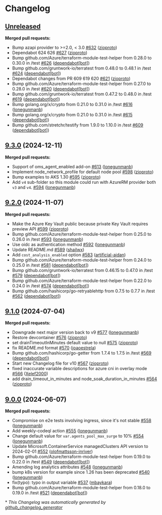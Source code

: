 # Changelog

## [Unreleased](https://github.com/Azure/terraform-azurerm-aks/tree/HEAD)

**Merged pull requests:**

- Bump azapi provider to \>=2.0, \< 3.0 [\#632](https://github.com/Azure/terraform-azurerm-aks/pull/632) ([zioproto](https://github.com/zioproto))
- Dependabot 624 626 [\#627](https://github.com/Azure/terraform-azurerm-aks/pull/627) ([zioproto](https://github.com/zioproto))
- Bump github.com/Azure/terraform-module-test-helper from 0.28.0 to 0.30.0 in /test [\#626](https://github.com/Azure/terraform-azurerm-aks/pull/626) ([dependabot[bot]](https://github.com/apps/dependabot))
- Bump github.com/gruntwork-io/terratest from 0.48.0 to 0.48.1 in /test [\#624](https://github.com/Azure/terraform-azurerm-aks/pull/624) ([dependabot[bot]](https://github.com/apps/dependabot))
- Dependabot changes from PR 609 619 620 [\#621](https://github.com/Azure/terraform-azurerm-aks/pull/621) ([zioproto](https://github.com/zioproto))
- Bump github.com/Azure/terraform-module-test-helper from 0.27.0 to 0.28.0 in /test [\#620](https://github.com/Azure/terraform-azurerm-aks/pull/620) ([dependabot[bot]](https://github.com/apps/dependabot))
- Bump github.com/gruntwork-io/terratest from 0.47.2 to 0.48.0 in /test [\#619](https://github.com/Azure/terraform-azurerm-aks/pull/619) ([dependabot[bot]](https://github.com/apps/dependabot))
- Bump golang.org/x/crypto from 0.21.0 to 0.31.0 in /test [\#616](https://github.com/Azure/terraform-azurerm-aks/pull/616) ([lonegunmanb](https://github.com/lonegunmanb))
- Bump golang.org/x/crypto from 0.21.0 to 0.31.0 in /test [\#615](https://github.com/Azure/terraform-azurerm-aks/pull/615) ([dependabot[bot]](https://github.com/apps/dependabot))
- Bump github.com/stretchr/testify from 1.9.0 to 1.10.0 in /test [\#609](https://github.com/Azure/terraform-azurerm-aks/pull/609) ([dependabot[bot]](https://github.com/apps/dependabot))

## [9.3.0](https://github.com/Azure/terraform-azurerm-aks/tree/9.3.0) (2024-12-11)

**Merged pull requests:**

- Support of oms\_agent\_enabled add-on [\#613](https://github.com/Azure/terraform-azurerm-aks/pull/613) ([lonegunmanb](https://github.com/lonegunmanb))
- Implement node\_network\_profile for default node pool [\#598](https://github.com/Azure/terraform-azurerm-aks/pull/598) ([zioproto](https://github.com/zioproto))
- Bump examples to AKS 1.30 [\#595](https://github.com/Azure/terraform-azurerm-aks/pull/595) ([zioproto](https://github.com/zioproto))
- Add `v4` sub-folder so this module could run with AzureRM provider both `v3` and `v4`. [\#594](https://github.com/Azure/terraform-azurerm-aks/pull/594) ([lonegunmanb](https://github.com/lonegunmanb))

## [9.2.0](https://github.com/Azure/terraform-azurerm-aks/tree/9.2.0) (2024-11-07)

**Merged pull requests:**

- Make the Azure Key Vault public because private Key Vault requires preview API [\#599](https://github.com/Azure/terraform-azurerm-aks/pull/599) ([zioproto](https://github.com/zioproto))
- Bump github.com/Azure/terraform-module-test-helper from 0.25.0 to 0.26.0 in /test [\#593](https://github.com/Azure/terraform-azurerm-aks/pull/593) ([lonegunmanb](https://github.com/lonegunmanb))
- Use oidc as authentication method [\#592](https://github.com/Azure/terraform-azurerm-aks/pull/592) ([lonegunmanb](https://github.com/lonegunmanb))
- Update README.md [\#589](https://github.com/Azure/terraform-azurerm-aks/pull/589) ([shailwx](https://github.com/shailwx))
- Add `cost_analysis_enabled` option [\#583](https://github.com/Azure/terraform-azurerm-aks/pull/583) ([artificial-aidan](https://github.com/artificial-aidan))
- Bump github.com/Azure/terraform-module-test-helper from 0.24.0 to 0.25.0 in /test [\#581](https://github.com/Azure/terraform-azurerm-aks/pull/581) ([dependabot[bot]](https://github.com/apps/dependabot))
- Bump github.com/gruntwork-io/terratest from 0.46.15 to 0.47.0 in /test [\#579](https://github.com/Azure/terraform-azurerm-aks/pull/579) ([dependabot[bot]](https://github.com/apps/dependabot))
- Bump github.com/Azure/terraform-module-test-helper from 0.22.0 to 0.24.0 in /test [\#574](https://github.com/Azure/terraform-azurerm-aks/pull/574) ([dependabot[bot]](https://github.com/apps/dependabot))
- Bump github.com/hashicorp/go-retryablehttp from 0.7.5 to 0.7.7 in /test [\#562](https://github.com/Azure/terraform-azurerm-aks/pull/562) ([dependabot[bot]](https://github.com/apps/dependabot))

## [9.1.0](https://github.com/Azure/terraform-azurerm-aks/tree/9.1.0) (2024-07-04)

**Merged pull requests:**

- Downgrade next major version back to v9 [\#577](https://github.com/Azure/terraform-azurerm-aks/pull/577) ([lonegunmanb](https://github.com/lonegunmanb))
- Restore devcontainer [\#576](https://github.com/Azure/terraform-azurerm-aks/pull/576) ([zioproto](https://github.com/zioproto))
- set drainTimeoutInMinutes default value to null [\#575](https://github.com/Azure/terraform-azurerm-aks/pull/575) ([zioproto](https://github.com/zioproto))
- fix README.md format [\#570](https://github.com/Azure/terraform-azurerm-aks/pull/570) ([joaoestrela](https://github.com/joaoestrela))
- Bump github.com/hashicorp/go-getter from 1.7.4 to 1.7.5 in /test [\#569](https://github.com/Azure/terraform-azurerm-aks/pull/569) ([dependabot[bot]](https://github.com/apps/dependabot))
- Start new Changelog file for v10 [\#567](https://github.com/Azure/terraform-azurerm-aks/pull/567) ([zioproto](https://github.com/zioproto))
- fixed inaccurate variable descriptions for azure cni in overlay mode [\#566](https://github.com/Azure/terraform-azurerm-aks/pull/566) ([Xelef2000](https://github.com/Xelef2000))
- add drain\_timeout\_in\_minutes and node\_soak\_duration\_in\_minutes [\#564](https://github.com/Azure/terraform-azurerm-aks/pull/564) ([zioproto](https://github.com/zioproto))

## [9.0.0](https://github.com/Azure/terraform-azurerm-aks/tree/9.0.0) (2024-06-07)

**Merged pull requests:**

- Compromise on e2e tests involving ingress, since it's not stable [\#558](https://github.com/Azure/terraform-azurerm-aks/pull/558) ([lonegunmanb](https://github.com/lonegunmanb))
- Add weekly-codeql action [\#555](https://github.com/Azure/terraform-azurerm-aks/pull/555) ([lonegunmanb](https://github.com/lonegunmanb))
- Change default value for `var.agents_pool_max_surge` to 10% [\#554](https://github.com/Azure/terraform-azurerm-aks/pull/554) ([lonegunmanb](https://github.com/lonegunmanb))
- Update Microsoft.ContainerService managedClusters API version to 2024-02-01 [\#552](https://github.com/Azure/terraform-azurerm-aks/pull/552) ([olofmattsson-inriver](https://github.com/olofmattsson-inriver))
- Bump github.com/Azure/terraform-module-test-helper from 0.19.0 to 0.22.0 in /test [\#549](https://github.com/Azure/terraform-azurerm-aks/pull/549) ([dependabot[bot]](https://github.com/apps/dependabot))
- Amending log analytics attributes [\#548](https://github.com/Azure/terraform-azurerm-aks/pull/548) ([lonegunmanb](https://github.com/lonegunmanb))
- bump k8s version for example since 1.26 has been deprecated [\#540](https://github.com/Azure/terraform-azurerm-aks/pull/540) ([lonegunmanb](https://github.com/lonegunmanb))
- fix\(typo\): typo in output variable [\#537](https://github.com/Azure/terraform-azurerm-aks/pull/537) ([mbaykara](https://github.com/mbaykara))
- Bump github.com/Azure/terraform-module-test-helper from 0.18.0 to 0.19.0 in /test [\#521](https://github.com/Azure/terraform-azurerm-aks/pull/521) ([dependabot[bot]](https://github.com/apps/dependabot))



\* *This Changelog was automatically generated by [github_changelog_generator](https://github.com/github-changelog-generator/github-changelog-generator)*
